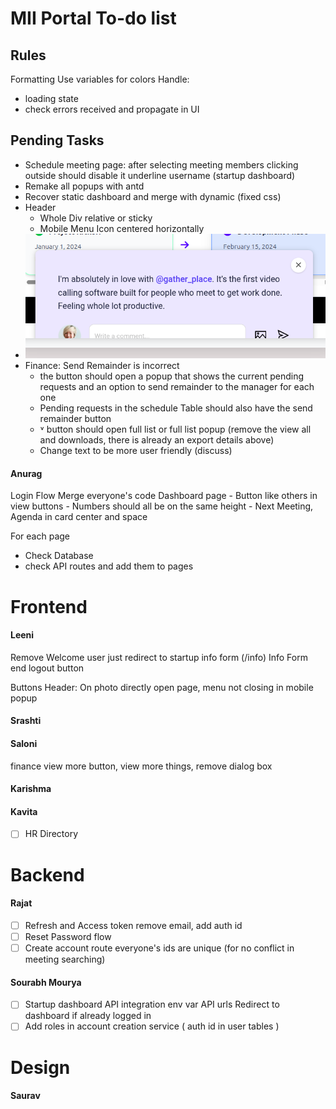 # MII Portal To-do list
## Rules

Formatting
Use variables for colors
Handle:
- loading state
- check errors received and propagate in UI




## Pending Tasks

- Schedule meeting page: after selecting meeting members clicking outside should disable it
underline username (startup dashboard)
- Remake all popups with antd
- Recover static dashboard and merge with dynamic (fixed css)
- Header
  - Whole Div relative or sticky
  - Mobile Menu Icon centered horizontally 
- ![](./startup-mentor.png)
- Finance: Send Remainder is incorrect 
  - the button should open a popup that shows the current pending requests and an option to send remainder to the manager for each one
  - Pending requests in the schedule Table should also have the send remainder button
  - ˅ button should open full list or full list popup (remove the view all and downloads, there is already an export details above)
  - Change text to be more user friendly (discuss)



#### Anurag 
Login Flow
Merge everyone's code 
Dashboard page
    - Button like others in view buttons
    - Numbers should all be on the same height
    - Next Meeting, Agenda in card center and space 

For each page 
- Check Database
- check API routes and add them to pages

# Frontend 

#### Leeni 

Remove Welcome user just redirect to startup info form (/info)
Info Form end logout button

Buttons
Header: On photo directly open page, menu not closing in mobile
popup

#### Srashti



#### Saloni
finance
view more button, view more things, remove dialog box

#### Karishma

#### Kavita
- [ ] HR Directory

# Backend

#### Rajat

- [ ] Refresh and Access token remove email, add auth id
- [ ] Reset Password flow 
- [ ] Create account route everyone's ids are unique (for no conflict in meeting searching)

#### Sourabh Mourya

- [ ] Startup dashboard API integration
env var API urls
Redirect to dashboard if already logged in
- [ ] Add roles in account creation service ( auth id in user tables )

# Design

#### Saurav

